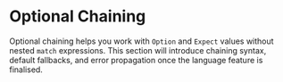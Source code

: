 # Optional Chaining

Optional chaining helps you work with `Option` and `Expect` values without nested `match` expressions. This section will introduce chaining syntax, default fallbacks, and error propagation once the language feature is finalised.

